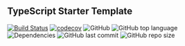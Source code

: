 ## TypeScript Starter Template

[![Build Status](https://travis-ci.com/LockedUp-Coders/nostalgify)](https://travis-ci.com/LockedUp-Coders/nostalgify)
[![codecov](https://codecov.io/gh/LockedUp-Coders/nostalgify/branch/master/graph/badge.svg)](https://codecov.io/gh/LockedUp-Coders/nostalgify)
![GitHub](https://img.shields.io/github/license/LockedUp-Coders/nostalgify)
![GitHub top language](https://img.shields.io/github/languages/top/LockedUp-Coders/nostalgify)
![Dependencies](https://img.shields.io/david/LockedUp-Coders/nostalgify)
![GitHub last commit](https://img.shields.io/github/last-commit/LockedUp-Coders/nostalgify)
![GitHub repo size](https://img.shields.io/github/repo-size/LockedUp-Coders/nostalgify)

